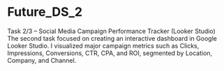 # Future_DS_2
Task 2/3 – Social Media Campaign Performance Tracker (Looker Studio)  The second task focused on creating an interactive dashboard in Google Looker Studio. I visualized major campaign metrics such as Clicks, Impressions, Conversions, CTR, CPA, and ROI, segmented by Location, Company, and Channel.
